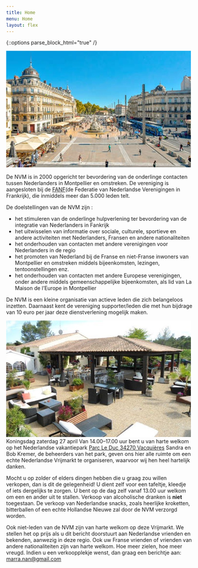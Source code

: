 ```yaml
---
title: Home
menu: Home
layout: flex
---
```


{::options parse_block_html="true" /}

<div class="col2">

![Place de la Comedie](/assets/images/site/Place-de-la-comedie_format_380x270.jpg)

De NVM is in 2000 opgericht ter bevordering van de onderlinge contacten tussen Nederlanders in Montpellier en omstreken. De vereniging is aangesloten bij de [FANF](http://www.fanf.fr)(de Federatie van Nederlandse Verenigingen in Frankrijk), die inmiddels meer dan 5.000 leden telt.

De doelstellingen van de NVM zijn :

- het stimuleren van de onderlinge hulpverlening ter bevordering van de integratie van Nederlanders in Fankrijk
- het uitwisselen van informatie over sociale, culturele, sportieve en andere activiteiten met Nederlanders, Fransen en andere nationaliteiten
- het onderhouden van contacten met andere verenigingen voor Nederlanders in de regio
- het promoten van Nederland bij de Franse en niet-Franse inwoners van Montpellier en omstreken middels bijeenkomsten, lezingen, tentoonstellingen enz.
- het onderhouden van contacten met andere Europese verenigingen, onder andere middels gemeenschappelijke bijeenkomsten, als lid van La Maison de l’Europe in Montpellier

De NVM is een kleine organisatie van actieve leden die zich belangeloos inzetten. Daarnaast kent de vereniging supporter/leden die met hun bijdrage van 10 euro per jaar deze dienstverlening mogelijk maken.

</div>
<div class="col2">

![Parc Le Duc](/assets/images/site/parc-le-duc.jpg)
Koningsdag zaterdag 27 april
Van 14.00–17.00 uur bent u van harte welkom op het Nederlandse vakantiepark [Parc Le Duc 34270 Vacquières](http://www.parcleduc.nl)
Sandra en Bob Kremer, de beheerders van het park, geven ons hier alle ruimte om een echte Nederlandse Vrijmarkt te organiseren, waarvoor wij hen heel hartelijk danken.

Mocht u op zolder of elders dingen hebben die u graag zou willen verkopen, dan is dit de gelegenheid! U dient zelf voor een tafeltje, kleedje of iets dergelijks te zorgen. U bent op de dag zelf vanaf 13.00 uur welkom om een en ander uit te stallen. Verkoop van alcoholische dranken is **niet** toegestaan.
De verkoop van Nederlandse snacks, zoals heerlijke kroketten, bitterballen of een echte Hollandse Nieuwe zal door de NVM verzorgd worden.

Ook niet-leden van de NVM zijn van harte welkom op deze Vrijmarkt. We stellen het op prijs als u dit bericht doorstuurt aan Nederlandse vrienden en bekenden, aanwezig in deze regio. Ook uw Franse vrienden of vrienden van andere nationaliteiten zijn van harte welkom. Hoe meer zielen, hoe meer vreugd.
Indien u een verkoopplekje wenst, dan graag een berichtje aan: [marra.nan@gmail.com](mailto:marra.nan@gmail.com)

</div>
